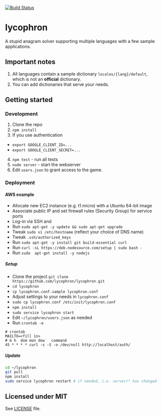 [![Build Status](https://travis-ci.org/lycophron/lycophron.svg?branch=master)](https://travis-ci.org/lycophron/lycophron)
# lycophron
A stupid anagram solver supporting multiple languages with a few sample applications.

## Important notes

1. All languages contain a sample dictionary `locales/{lang}/default`, which is not an __official__ dictionary.
2. You can add dictionaries that serve your needs.


## Getting started

### Development

1. Clone the repo
2. `npm install`
3.  If you use authentication
 - `export GOOGLE_CLIENT_ID=...`
 - `export GOOGLE_CLIENT_SECRET=...`
4. `npm test` - run all tests
5. `node server` - start the webserver
6. Edit `users.json` to grant access to the game.

### Deployment

#### AWS example
 * Allocate new EC2 instance (e.g. t1.micro) with a Ubuntu 64-bit image
 * Associate public IP and set firewall rules (Security Group) for service ports
 * Log-in via SSH and
 * Run `sudo apt-get -y update && sudo apt-get upgrade`
 * Tweak `sudo vi /etc/hostname` (reflect your choice of DNS name)
 * Tweak `.ssh/authorized_keys`
 * Run `sudo apt-get -y install git build-essential curl`
 * Run `curl -sL https://deb.nodesource.com/setup | sudo bash -`
 * Run `sudo  apt-get install -y nodejs`

##### Setup

* Clone the project `git clone https://github.com/lycophron/lycophron.git`
* `cd lycophron`
* `cp lycophron.conf.sample lycophron.conf`
* Adjust settings to your needs in `lycophron.conf`
* `sudo cp lycophron.conf /etc/init/lycophron.conf`
* `npm install`
* `sudo service lycophron start`
* Edit `~/lycophron/users.json` as needed
* Run `crontab -e`


```crontab
# crontab
MAILTO=<fill in>
# m h  dom mon dow   command
45 * * * * curl -s -S -o /dev/null http://localhost/auth/
```

##### Update
```bash
cd ~/lycophron
git pull
npm install
sudo service lycophron restart # if needed, i.e. server/* has changed
```


## Licensed under MIT

See [LICENSE](LICENSE) file.
